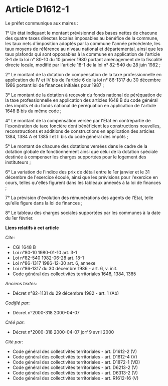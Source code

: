 # Article D1612-1

Le préfet communique aux maires :

1° Un état indiquant le montant prévisionnel des bases nettes de chacune des quatre taxes directes locales imposables au
bénéfice de la commune, les taux nets d'imposition adoptés par la commune l'année précédente, les taux moyens de référence au
niveau national et départemental, ainsi que les taux plafonds qui sont opposables à la commune en application de l'article
3-1 de la loi n° 80-10 du 10 janvier 1980 portant aménagement de la fiscalité directe locale, modifié par l'article 18-1 de
la loi n° 82-540 du 28 juin 1982 ;

2° Le montant de la dotation de compensation de la taxe professionnelle en application du IV et IV bis de l'article 6 de la
loi n° 86-1317 du 30 décembre 1986 portant loi de finances initiales pour 1987 ;

3° Le montant de la dotation à recevoir du fonds national de péréquation de la taxe professionnelle en application des
articles 1648 B du code général des impôts et du fonds national de péréquation en application de l'article 1648 B bis du même
code ;

4° Le montant de la compensation versée par l'Etat en contrepartie de l'exonération de taxe foncière dont bénéficient les
constructions nouvelles, reconstructions et additions de constructions en application des articles 1384, 1384 A et 1385 I et
II bis du code général des impôts ;

5° Le montant de chacune des dotations versées dans le cadre de la dotation globale de fonctionnement ainsi que celui de la
dotation spéciale destinée à compenser les charges supportées pour le logement des instituteurs ;

6° La variation de l'indice des prix de détail entre le 1er janvier et le 31 décembre de l'exercice écoulé, ainsi que les
prévisions pour l'exercice en cours, telles qu'elles figurent dans les tableaux annexés à la loi de finances ;

7° La prévision d'évolution des rémunérations des agents de l'Etat, telle qu'elle figure dans la loi de finances ;

8° Le tableau des charges sociales supportées par les communes à la date du 1er février.

**Liens relatifs à cet article**

_Cite_:

  - CGI 1648 B
  - Loi n°80-10 1980-01-10 art. 3-1
  - Loi n°82-540 1982-06-28 art. 18-1
  - Loi n°86-1317 1986-12-30 art. 6, annexe
  - Loi n°86-1317 du 30 décembre 1986 - art. 6, v. init.
  - Code général des collectivités territoriales 1648, 1384, 1385

_Anciens textes_:

  - Décret n°82-1131 du 29 décembre 1982 - art. 1 (Ab)

_Codifié par_:

  - Décret n°2000-318 2000-04-07

_Créé par_:

  - Décret n°2000-318 2000-04-07 jorf 9 avril 2000

_Cité par_:

  - Code général des collectivités territoriales - art. D1612-2 (V)
  - Code général des collectivités territoriales - art. D1612-4 (V)
  - Code général des collectivités territoriales - art. D1872-1 (VD)
  - Code général des collectivités territoriales - art. D6213-2 (V)
  - Code général des collectivités territoriales - art. D6313-2 (V)
  - Code général des collectivités territoriales - art. R1612-16 (V)
